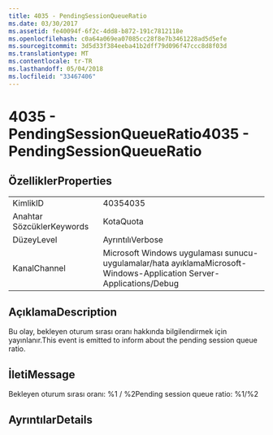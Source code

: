 ```yaml
---
title: 4035 - PendingSessionQueueRatio
ms.date: 03/30/2017
ms.assetid: fe40094f-6f2c-4dd8-b872-191c7812118e
ms.openlocfilehash: c0a64a069ea07085cc28f8e7b3461228ad5d5efe
ms.sourcegitcommit: 3d5d33f384eeba41b2dff79d096f47ccc8d8f03d
ms.translationtype: MT
ms.contentlocale: tr-TR
ms.lasthandoff: 05/04/2018
ms.locfileid: "33467406"
---
```

# <a name="4035---pendingsessionqueueratio"></a><span data-ttu-id="28fbb-102">4035 - PendingSessionQueueRatio</span><span class="sxs-lookup"><span data-stu-id="28fbb-102">4035 - PendingSessionQueueRatio</span></span>
## <a name="properties"></a><span data-ttu-id="28fbb-103">Özellikler</span><span class="sxs-lookup"><span data-stu-id="28fbb-103">Properties</span></span>  
  
|||  
|-|-|  
|<span data-ttu-id="28fbb-104">Kimlik</span><span class="sxs-lookup"><span data-stu-id="28fbb-104">ID</span></span>|<span data-ttu-id="28fbb-105">4035</span><span class="sxs-lookup"><span data-stu-id="28fbb-105">4035</span></span>|  
|<span data-ttu-id="28fbb-106">Anahtar Sözcükler</span><span class="sxs-lookup"><span data-stu-id="28fbb-106">Keywords</span></span>|<span data-ttu-id="28fbb-107">Kota</span><span class="sxs-lookup"><span data-stu-id="28fbb-107">Quota</span></span>|  
|<span data-ttu-id="28fbb-108">Düzey</span><span class="sxs-lookup"><span data-stu-id="28fbb-108">Level</span></span>|<span data-ttu-id="28fbb-109">Ayrıntılı</span><span class="sxs-lookup"><span data-stu-id="28fbb-109">Verbose</span></span>|  
|<span data-ttu-id="28fbb-110">Kanal</span><span class="sxs-lookup"><span data-stu-id="28fbb-110">Channel</span></span>|<span data-ttu-id="28fbb-111">Microsoft Windows uygulaması sunucu-uygulamalar/hata ayıklama</span><span class="sxs-lookup"><span data-stu-id="28fbb-111">Microsoft-Windows-Application Server-Applications/Debug</span></span>|  
  
## <a name="description"></a><span data-ttu-id="28fbb-112">Açıklama</span><span class="sxs-lookup"><span data-stu-id="28fbb-112">Description</span></span>  
 <span data-ttu-id="28fbb-113">Bu olay, bekleyen oturum sırası oranı hakkında bilgilendirmek için yayınlanır.</span><span class="sxs-lookup"><span data-stu-id="28fbb-113">This event is emitted to inform about the pending session queue ratio.</span></span>  
  
## <a name="message"></a><span data-ttu-id="28fbb-114">İleti</span><span class="sxs-lookup"><span data-stu-id="28fbb-114">Message</span></span>  
 <span data-ttu-id="28fbb-115">Bekleyen oturum sırası oranı: %1 / %2</span><span class="sxs-lookup"><span data-stu-id="28fbb-115">Pending session queue ratio: %1/%2</span></span>  
  
## <a name="details"></a><span data-ttu-id="28fbb-116">Ayrıntılar</span><span class="sxs-lookup"><span data-stu-id="28fbb-116">Details</span></span>
